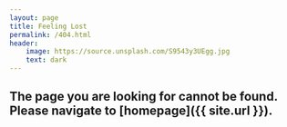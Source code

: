 ```yaml
---
layout: page
title: Feeling Lost
permalink: /404.html
header:
    image: https://source.unsplash.com/S9543y3UEgg.jpg
    text: dark
---
```





## The page you are looking for cannot be found. Please navigate to [homepage]({{ site.url }}).
